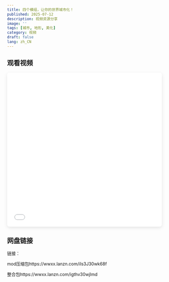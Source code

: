 ```yaml
---
title: 四个模组，让你的世界城市化！
published: 2025-07-12
description: 视频资源分享
image: ''
tags: [城市, 地形, 美化]
category: 视频
draft: false
lang: zh_CN
---
```



## 观看视频

<iframe src="//player.bilibili.com/player.html?bvid=BV1o7MQz3EuB&page=1&high_quality=1&danmaku=0" 
        width="100%" 
        height="500" 
        scrolling="no" 
        border="0" 
        frameborder="no" 
        framespacing="0" 
        allowfullscreen="true"
        style="border-radius: 8px; box-shadow: 0 4px 12px rgba(0,0,0,0.1);">
</iframe>


## 网盘链接


链接： 

mod压缩包https://wwxx.lanzn.com/iIs3J30wk68f

整合包https://wwxx.lanzn.com/igthv30wjlmd
